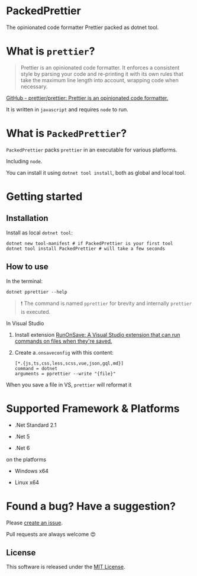 # PackedPrettier

The opinionated code formatter Prettier packed as dotnet tool.

# What is `prettier`?

> Prettier is an opinionated code formatter. It enforces a consistent style by parsing your code and re-printing it with its own rules that take the maximum line length into account, wrapping code when necessary.

[GitHub - prettier/prettier: Prettier is an opinionated code formatter.](https://github.com/prettier/prettier)

It is written in `javascript` and requires `node` to run.

# What is `PackedPrettier`?

`PackedPrettier` packs `prettier` in an executable for various platforms.

Including `node`.

You can install it using `dotnet tool install`, both as global and local tool.

# Getting started

## Installation

Install as local `dotnet tool`:

```shell
dotnet new tool-manifest # if PackedPrettier is your first tool
dotnet tool install PackedPrettier # will take a few seconds
```

## How to use

In the terminal:

```shell
dotnet pprettier --help
```

> :exclamation: The command is named `pprettier` for brevity and internally `prettier` is executed.

In Visual Studio

1. Install extension [RunOnSave: A Visual Studio extension that can run commands on files when they're saved.](https://github.com/waf/RunOnSave)

2. Create a`.onsaveconfig` with this content:
   
   ```textile
   [*.{js,ts,css,less,scss,vue,json,gql,md}]
   command = dotnet
   arguments = pprettier --write "{file}"
   ```

When you save a file in VS, `prettier` will reformat it

# Supported Framework & Platforms

* .Net Standard 2.1

* .Net 5

* .Net 6

on the platforms

* Windows x64

* Linux x64



# Found a bug? Have a suggestion?

Please [create an issue](https://github.com/Gitii/PackedPrettier/issues).

Pull requests are always welcome :heart_eyes:

## License

This software is released under the [MIT License](https://opensource.org/licenses/MIT).
